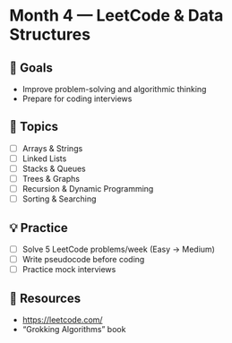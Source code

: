 # Month 4 — LeetCode & Data Structures

## 🎯 Goals
- Improve problem-solving and algorithmic thinking
- Prepare for coding interviews

## 🧩 Topics
- [ ] Arrays & Strings
- [ ] Linked Lists
- [ ] Stacks & Queues
- [ ] Trees & Graphs
- [ ] Recursion & Dynamic Programming
- [ ] Sorting & Searching

## 💡 Practice
- [ ] Solve 5 LeetCode problems/week (Easy → Medium)
- [ ] Write pseudocode before coding
- [ ] Practice mock interviews

## 📘 Resources
- https://leetcode.com/
- “Grokking Algorithms” book
